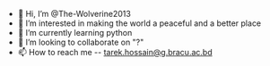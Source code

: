 - 👋 Hi, I’m @The-Wolverine2013
- 👀 I’m interested in making the world a peaceful and a better place 
- 🌱 I’m currently learning python 
- 💞️ I’m looking to collaborate on "?"
- 📫 How to reach me -- tarek.hossain@g.bracu.ac.bd

<!---
The-Wolverine2013/The-Wolverine2013 is a ✨ special ✨ repository because its `README.md` (this file) appears on your GitHub profile.
You can click the Preview link to take a look at your changes.
--->

